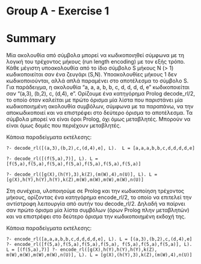 # Group A - Exercise 1

# Summary

Μία ακολουθία από σύμβολα μπορεί να κωδικοποιηθεί σύμφωνα με τη λογική του τρέχοντος μήκους (run length encoding) με τον εξής τρόπο. Κάθε μέγιστη υποακολουθία από το ίδιο σύμβολο S μήκους N (> 1) κωδικοποιείται σαν ένα ζευγάρι (S,N). Υποακολουθίες μήκους 1 δεν κωδικοποιούνται, αλλά απλά παραμένει στο αποτέλεσμα το σύμβολο S. Για παράδειγμα, η ακολουθία “a, a, a, b, b, c, d, d, d, d, e” κωδικοποιείται σαν “(a,3), (b,2), c, (d,4), e”. Ορίζουμε ένα κατηγόρημα Prolog decode_rl/2, το οποίο όταν καλείται με πρώτο όρισμα μία λίστα που παριστάνει μία κωδικοποιημένη ακολουθία συμβόλων, σύμφωνα με τα παραπάνω, να την αποκωδικοποιεί και να επιστρέφει στο δεύτερο όρισμα το αποτέλεσμα. Τα σύμβολα μπορεί να είναι όροι Prolog, όχι όμως μεταβλητές. Μπορούν να είναι όμως δομές που περιέχουν μεταβλητές. 

Κάποια παραδείγματα εκτέλεσης:

`?- decode_rl([(a,3),(b,2),c,(d,4),e], L). 
L = [a,a,a,b,b,c,d,d,d,d,e]`

`?- decode_rl([(f(5,a),7)], L).
L = [f(5,a),f(5,a),f(5,a),f(5,a),f(5,a),f(5,a),f(5,a)]`

`?- decode_rl([g(X),(h(Y),3),k(Z),(m(W),4),n(U)], L).
L = [g(X),h(Y),h(Y),h(Y),k(Z),m(W),m(W),m(W),m(W),n(U)]`

Στη συνέχεια, υλοποιηούμε σε Prolog και την κωδικοποίηση τρέχοντος μήκους,
ορίζοντας ένα κατηγόρημα encode_rl/2, το οποίο να επιτελεί την αντίστροφη
λειτουργία από αυτήν του decode_rl/2. Δηλαδή να παίρνει σαν πρώτο όρισμα μία
λίστα συμβόλων (όρων Prolog πλην μεταβλητών) και να επιστρέφει στο δεύτερο
όρισμα την κωδικοποιημένη εκδοχή της. 

Κάποια παραδείγματα εκτέλεσης:

`?- encode_rl([a,a,a,b,b,c,d,d,d,d,e], L).
L = [(a,3),(b,2),c,(d,4),e]
?- encode_rl([f(5,a),f(5,a),f(5,a),f(5,a),
f(5,a),f(5,a),f(5,a)], L).
L = [(f(5,a),7)]
?- encode_rl([g(X),h(Y),h(Y),h(Y),k(Z),
m(W),m(W),m(W),m(W),n(U)], L).
L = [g(X),(h(Y),3),k(Z),(m(W),4),n(U)]`
